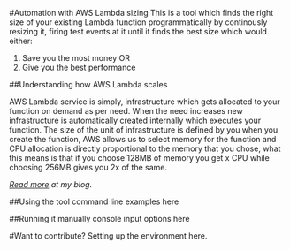 #Automation with AWS Lambda sizing
This is a tool which finds the right size of your existing Lambda function programmatically by continously resizing it, firing test events at it until it finds the best size which would either:

 1. Save you the most money OR
 2. Give you the best performance

##Understanding how AWS Lambda scales

AWS Lambda service is simply, infrastructure which gets allocated to your function on demand as per need. When the need increases new infrastructure is automatically created internally which executes your function. The size of the unit of infrastructure is defined by you when you create the function, AWS allows us to select memory for the function and CPU allocation is directly proportional to the memory that you chose, what this means is that if you choose 128MB of memory you get x CPU while choosing 256MB gives you 2x of the same.

*[Read more](https://cloudncode.blog/2017/03/02/best-practices-aws-lambda-function/) at my blog.*

##Using the tool
command line examples here

##Running it manually
console input options here

#Want to contribute?
Setting up the environment here.